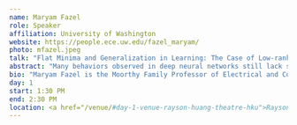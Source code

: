 ```yaml
---
name: Maryam Fazel
role: Speaker
affiliation: University of Washington
website: https://people.ece.uw.edu/fazel_maryam/
photo: mfazel.jpeg
talk: "Flat Minima and Generalization in Learning: The Case of Low-rank Matrix Recovery"
abstract: "Many behaviors observed in deep neural networks still lack satisfactory explanation; e.g., how does an overparameterized neural network avoid overfitting and generalize to unseen data? Empirical evidence suggests that generalization depends on which zero-loss local minimum is attained during training. The shape of the training loss around a local minimum affects the model’s performance: “Flat” minima---around which the loss grows slowly—appear to generalize well. Clarifying this phenomenon helps explain generalization properties, which still largely remain a mystery.<br> In this talk we focus on a simple class of overparameterized nonlinear models, those arising in low-rank matrix recovery. We study several key models: matrix sensing, phase retrieval, robust Principal Component Analysis, covariance matrix estimation, and single hidden layer neural networks with quadratic activation. We prove that in these models, flat minima (measured by average curvature) exactly recover the ground truth under standard statistical assumptions, and we prove weak recovery for matrix completion. These results suggest (i) a theoretical basis for favoring methods that bias iterates towards flat solutions, (ii) use of Hessian trace as a good regularizer. Since the landscape properties we prove are algorithm-agnostic, a future direction is to pair these findings with the analysis of common training algorithms to better understand the interplay between the loss landscape and algorithmic implicit bias."
bio: "Maryam Fazel is the Moorthy Family Professor of Electrical and Computer Engineering at the University of Washington, with adjunct appointments in Computer Science and Engineering, Mathematics, and Statistics. Maryam received her MS and PhD from Stanford University, her BS from Sharif University of Technology in Iran, and was a postdoctoral scholar at Caltech before joining UW. She is a recipient of the NSF Career Award, UWEE Outstanding Teaching Award, and UAI conference Best Student Paper Award with her student. She directs the Institute for Foundations of Data Science (IFDS), a multi-site NSF TRIPODS Institute. She serves on the Editorial board of the MOS-SIAM Book Series on Optimization, is an Associate Editor of the SIAM Journal on Mathematics of Data Science and an Action Editor of Journal of Machine Learning Research. Her current research interests are in the area of optimization in machine learning and control."
day: 1
start: 1:30 PM
end: 2:30 PM
location: <a href="/venue/#day-1-venue-rayson-huang-theatre-hku">Rayson Huang Theatre</a>
---
```

